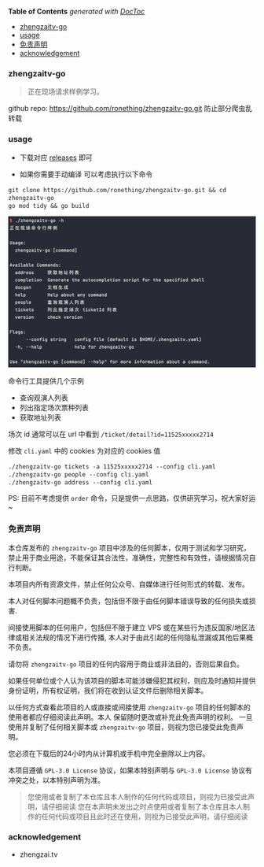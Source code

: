 <!-- START doctoc generated TOC please keep comment here to allow auto update -->
<!-- DON'T EDIT THIS SECTION, INSTEAD RE-RUN doctoc TO UPDATE -->
**Table of Contents**  *generated with [DocToc](https://github.com/thlorenz/doctoc)*

- [zhengzaitv-go](#zhengzaitv-go)
- [usage](#usage)
- [免责声明](#%E5%85%8D%E8%B4%A3%E5%A3%B0%E6%98%8E)
- [acknowledgement](#acknowledgement)

<!-- END doctoc generated TOC please keep comment here to allow auto update -->

### zhengzaitv-go

> 正在现场请求样例学习。

github repo: https://github.com/ronething/zhengzaitv-go.git 防止部分爬虫乱转载

### usage

- 下载对应 [releases](https://github.com/ronething/zhengzaitv-go/releases) 即可

- 如果你需要手动编译 可以考虑执行以下命令

```shell
git clone https://github.com/ronething/zhengzaitv-go.git && cd zhengzaitv-go
go mod tidy && go build
```

![cli](./img/cli.png)

命令行工具提供几个示例

- 查询观演人列表
- 列出指定场次票种列表
- 获取地址列表

场次 id 通常可以在 url 中看到 `/ticket/detail?id=11525xxxxx2714`

修改 `cli.yaml` 中的 cookies 为对应的 cookies 值

```shell
./zhengzaitv-go tickets -a 11525xxxxx2714 --config cli.yaml
./zhengzaitv-go people --config cli.yaml
./zhengzaitv-go address --config cli.yaml
```

PS: 目前不考虑提供 `order` 命令，只是提供一点思路，仅供研究学习，祝大家好运~

### 免责声明

本仓库发布的 `zhengzaitv-go` 项目中涉及的任何脚本，仅用于测试和学习研究，禁止用于商业用途，不能保证其合法性，准确性，完整性和有效性，请根据情况自行判断。

本项目内所有资源文件，禁止任何公众号、自媒体进行任何形式的转载、发布。

本人对任何脚本问题概不负责，包括但不限于由任何脚本错误导致的任何损失或损害.

间接使用脚本的任何用户，包括但不限于建立 VPS 或在某些行为违反国家/地区法律或相关法规的情况下进行传播, 本人对于由此引起的任何隐私泄漏或其他后果概不负责。

请勿将 `zhengzaitv-go` 项目的任何内容用于商业或非法目的，否则后果自负。

如果任何单位或个人认为该项目的脚本可能涉嫌侵犯其权利，则应及时通知并提供身份证明，所有权证明，我们将在收到认证文件后删除相关脚本。

以任何方式查看此项目的人或直接或间接使用 `zhengzaitv-go` 项目的任何脚本的使用者都应仔细阅读此声明。本人 保留随时更改或补充此免责声明的权利。
一旦使用并复制了任何相关脚本或 `zhengzaitv-go` 项目，则视为您已接受此免责声明。

您必须在下载后的24小时内从计算机或手机中完全删除以上内容。

本项目遵循 `GPL-3.0 License` 协议，如果本特别声明与 `GPL-3.0 License` 协议有冲突之处，以本特别声明为准。

> 您使用或者复制了本仓库且本人制作的任何代码或项目，则视为已接受此声明，请仔细阅读
您在本声明未发出之时点使用或者复制了本仓库且本人制作的任何代码或项目且此时还在使用，则视为已接受此声明，请仔细阅读

### acknowledgement

- zhengzai.tv
